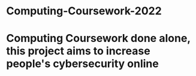 # Computing-Coursework-2022
# Computing Coursework done alone, this project aims to increase people's cybersecurity online
